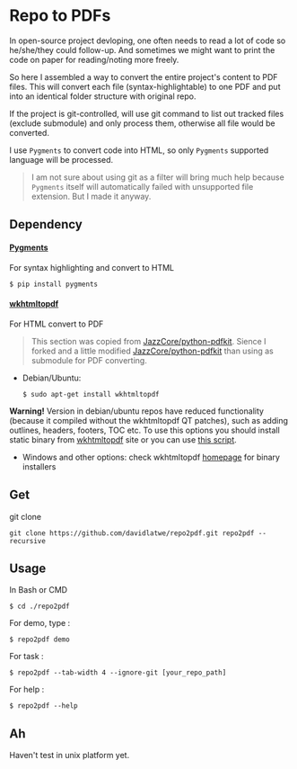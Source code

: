 Repo to PDFs
===

In open-source project devloping, one often needs to read a lot of code so he/she/they could follow-up.
And sometimes we might want to print the code on paper for reading/noting more freely.

So here I assembled a way to convert the entire project's content to PDF files.
This will convert each file (syntax-highlightable) to one PDF and put into an identical folder structure with original repo.

If the project is git-controlled, will use git command to list out tracked files (exclude submodule) and only process them, otherwise all file would be converted.

I use `Pygments` to convert code into HTML, so only `Pygments` supported language will be processed.
> I am not sure about using git as a filter will bring much help because `Pygments` itself will automatically failed with unsupported file extension. But I made it anyway.


## Dependency

#### [Pygments](http://pygments.org/)

For syntax highlighting and convert to HTML

```    
$ pip install pygments
```

#### [wkhtmltopdf](https://wkhtmltopdf.org/)

For HTML convert to PDF

> This section was copied from [JazzCore/python-pdfkit](https://github.com/JazzCore/python-pdfkit#installation). Sience I forked and a little modified [JazzCore/python-pdfkit](https://github.com/JazzCore/python-pdfkit) than using as submodule for PDF converting.

* Debian/Ubuntu:
    ```
    $ sudo apt-get install wkhtmltopdf
    ```
**Warning!** Version in debian/ubuntu repos have reduced functionality (because it compiled without the wkhtmltopdf QT patches), such as adding outlines, headers, footers, TOC etc. To use this options you should install static binary from [wkhtmltopdf](http://wkhtmltopdf.org/) site or you can use [this script](https://github.com/JazzCore/python-pdfkit/blob/master/travis/before-script.sh).

* Windows and other options: check wkhtmltopdf [homepage](http://wkhtmltopdf.org/) for binary installers


## Get

git clone
```
git clone https://github.com/davidlatwe/repo2pdf.git repo2pdf --recursive
```


## Usage

In Bash or CMD
```
$ cd ./repo2pdf
```

For demo, type :

```
$ repo2pdf demo
```

For task :

```
$ repo2pdf --tab-width 4 --ignore-git [your_repo_path]
```

For help :

```
$ repo2pdf --help
```


## Ah

Haven't test in unix platform yet.
